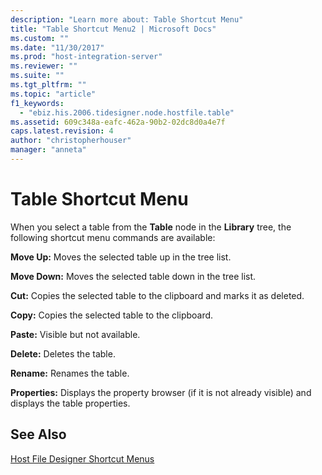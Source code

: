 ```yaml
---
description: "Learn more about: Table Shortcut Menu"
title: "Table Shortcut Menu2 | Microsoft Docs"
ms.custom: ""
ms.date: "11/30/2017"
ms.prod: "host-integration-server"
ms.reviewer: ""
ms.suite: ""
ms.tgt_pltfrm: ""
ms.topic: "article"
f1_keywords: 
  - "ebiz.his.2006.tidesigner.node.hostfile.table"
ms.assetid: 609c348a-eafc-462a-90b2-02dc8d0a4e7f
caps.latest.revision: 4
author: "christopherhouser"
manager: "anneta"
---
```

# Table Shortcut Menu
When you select a table from the **Table** node in the **Library** tree, the following shortcut menu commands are available:  
  
 **Move Up:** Moves the selected table up in the tree list.  
  
 **Move Down:** Moves the selected table down in the tree list.  
  
 **Cut:** Copies the selected table to the clipboard and marks it as deleted.  
  
 **Copy:** Copies the selected table to the clipboard.  
  
 **Paste:** Visible but not available.  
  
 **Delete:** Deletes the table.  
  
 **Rename:** Renames the table.  
  
 **Properties:** Displays the property browser (if it is not already visible) and displays the table properties.  
  
## See Also  
 [Host File Designer Shortcut Menus](../core/host-file-designer-shortcut-menus1.md)
